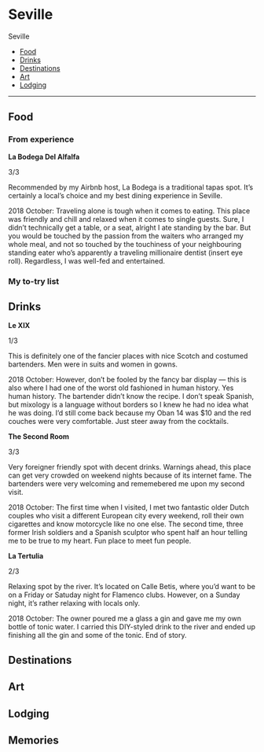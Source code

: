 # Seville

Seville 

- [Food](#food)
- [Drinks](#drinks)
- [Destinations](#destinations)
- [Art](#art)
- [Lodging](#lodging)

-----

## Food

### From experience
**La Bodega Del Alfalfa**

3/3

Recommended by my Airbnb host, La Bodega is a traditional tapas spot. It’s certainly a local’s choice and my best dining experience in Seville.

2018 October: Traveling alone is tough when it comes to eating. This place was friendly and chill and relaxed when it comes to single guests. Sure, I didn’t technically get a table, or a seat, alright I ate standing by the bar. But you would be touched by the passion from the waiters who arranged my whole meal, and not so touched by the touchiness of your neighbouring standing eater who’s apparently a traveling millionaire dentist (insert eye roll). Regardless, I was well-fed and entertained.

### My to-try list

## Drinks

**Le XIX**

1/3

This is definitely one of the fancier places with nice Scotch and costumed bartenders. Men were in suits and women in gowns. 

2018 October: However, don’t be fooled by the fancy bar display — this is also where I had one of the worst old fashioned in human history. Yes human history. The bartender didn’t know the recipe. I don’t speak Spanish, but mixology is a language without borders so I knew he had no idea what he was doing. I’d still come back because my Oban 14 was $10 and the red couches were very comfortable. Just steer away from the cocktails.

**The Second Room**

3/3 

Very foreigner friendly spot with decent drinks. Warnings ahead, this place can get very crowded on weekend nights because of its internet fame. The bartenders were very welcoming and rememebered me upon my second visit. 

2018 October: The first time when I visited, I met two fantastic older Dutch couples who visit a different European city every weekend, roll their own cigarettes and know motorcycle like no one else. The second time, three former Irish soldiers and a Spanish sculptor who spent half an hour telling me to be true to my heart. Fun place to meet fun people. 

**La Tertulia**

2/3 

Relaxing spot by the river. It’s located on Calle Betis, where you’d want to be on a Friday or Satuday night for Flamenco clubs. However, on a Sunday night, it’s rather relaxing with locals only.

2018 October: The owner poured me a glass a gin and gave me my own bottle of tonic water. I carried this DIY-styled drink to the river and ended up finishing all the gin and some of the tonic. End of story. 

## Destinations

## Art

## Lodging

## Memories
